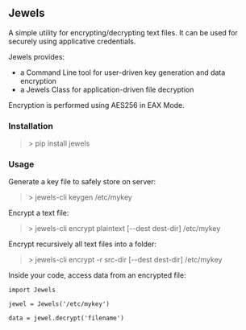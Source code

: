 ## Jewels

A simple utility for encrypting/decrypting text files. It can be used for securely using applicative credentials.

Jewels provides:
- a Command Line tool for user-driven key generation and data encryption
- a Jewels Class for application-driven file decryption

Encryption is performed using AES256 in EAX Mode.

### Installation

> \> pip install jewels

### Usage

Generate a key file to safely store on server:

> \> jewels-cli keygen /etc/mykey

Encrypt a text file:

> \> jewels-cli encrypt plaintext [--dest dest-dir] /etc/mykey

Encrypt recursively all text files into a folder:

> \> jewels-cli encrypt -r src-dir [--dest dest-dir] /etc/mykey

Inside your code, access data from an encrypted file:

```
import Jewels

jewel = Jewels('/etc/mykey')

data = jewel.decrypt('filename')
```


